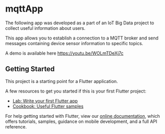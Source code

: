 # mqttApp
The following app was developed as a part of an IoT Big Data project to collect useful information about users.

This app allows you to establish a connection to a MQTT broker and send messages containing device sensor information to specific topics.

A demo is available here https://youtu.be/WOLmTDeXj7c
## Getting Started

This project is a starting point for a Flutter application.

A few resources to get you started if this is your first Flutter project:

- [Lab: Write your first Flutter app](https://flutter.dev/docs/get-started/codelab)
- [Cookbook: Useful Flutter samples](https://flutter.dev/docs/cookbook)

For help getting started with Flutter, view our
[online documentation](https://flutter.dev/docs), which offers tutorials,
samples, guidance on mobile development, and a full API reference.
